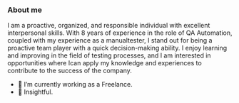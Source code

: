 ### About me
I am a proactive, organized, and responsible individual with excellent interpersonal skills.
With 8 years of experience in the role of QA Automation, coupled with my experience as a manualtester, 
I stand out for being a proactive team player with a quick decision-making ability. 
I enjoy learning and improving in the field of testing processes, and I am interested
in opportunities where Ican apply my knowledge and experiences to contribute to 
the success of the company.

- 🔭 I’m currently working as a Freelance.
- 🤖 Insightful.
<!--
**hdvergara/hdvergara** is a ✨ _special_ ✨ repository because its `README.md` (this file) appears on your GitHub profile.

Here are some ideas to get you started:

- 🔭 I’m currently working on ...
- 🌱 I’m currently learning ...
- 👯 I’m looking to collaborate on ...
- 🤔 I’m looking for help with ...
- 💬 Ask me about ...
- 📫 How to reach me: ...
- 😄 Pronouns: ...
- ⚡ Fun fact: ...
-->
